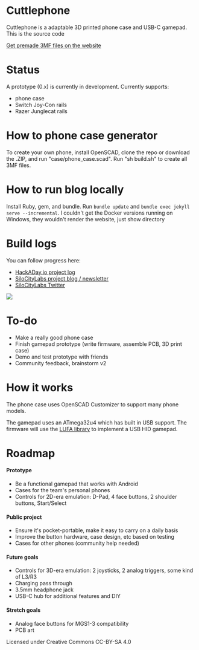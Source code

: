 # Cuttlephone
Cuttlephone is a adaptable 3D printed phone case and USB-C gamepad. This is the source code

[Get premade 3MF files on the website](https://silocitylabs.github.io/Cuttlephone/)

# Status
A prototype (0.x) is currently in development. Currently supports:
 - phone case
 - Switch Joy-Con rails
 - Razer Junglecat rails
 
 # How to phone case generator
To create your own phone, install OpenSCAD, clone the repo or download the .ZIP, and run "case/phone_case.scad". Run "sh build.sh" to create all 3MF files.

# How to run blog locally
Install Ruby, gem, and bundle. Run `bundle update` and `bundle exec jekyll serve --incremental`. I couldn't get the Docker versions running on Windows, they wouldn't render the website, just show directory

# Build logs 

You can follow progress here:
 - [HackADay.io project log](https://hackaday.io/project/165606-cuttlephone-gamepad-phone-case)
 - [SiloCityLabs project blog / newsletter](https://silocitylabs.com/categories/projects/)
 - [SiloCityLabs Twitter](https://twitter.com/silocitylabs)

[![](https://user-images.githubusercontent.com/1850819/73496293-3f021080-4386-11ea-9fc7-d2fafe343bc1.png)](https://hackaday.io/project/165606-cuttlephone-gamepad-phone-case)

# To-do
 - Make a really good phone case
 - Finish gamepad prototype (write firmware, assemble PCB, 3D print case)
 - Demo and test prototype with friends
 - Community feedback, brainstorm v2

# How it works
The phone case uses OpenSCAD Customizer to support many phone models.

The gamepad uses an ATmega32u4 which has built in USB support. The firmware will use the [LUFA library](https://github.com/abcminiuser/lufa) to implement a USB HID gamepad.

# Roadmap

####  Prototype
 - Be a functional gamepad that works with Android
 - Cases for the team's personal phones
 - Controls for 2D-era emulation: D-Pad, 4 face buttons, 2 shoulder buttons, Start/Select
#### Public project
 - Ensure it's pocket-portable, make it easy to carry on a daily basis
 - Improve the button hardware, case design, etc based on testing
 - Cases for other phones (community help needed)
#### Future goals
 - Controls for 3D-era emulation: 2 joysticks, 2 analog triggers, some kind of L3/R3
 - Charging pass through
 - 3.5mm headphone jack
 - USB-C hub for additional features and DIY
#### Stretch goals
 - Analog face buttons for MGS1-3 compatibility
 - PCB art




Licensed under Creative Commons CC-BY-SA 4.0